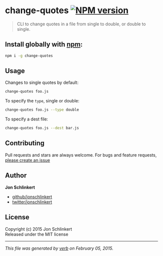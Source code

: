 # change-quotes [![NPM version](https://badge.fury.io/js/change-quotes.svg)](http://badge.fury.io/js/change-quotes)

> CLI to change quotes in a file from single to double, or double to single.

## Install globally with [npm](npmjs.org):

```bash
npm i -g change-quotes
```

## Usage

Changes to single quotes by default:

```bash
change-quotes foo.js
```

To specify the `type`, single or double:

```bash
change-quotes foo.js --type double
```

To specify a dest file:

```bash
change-quotes foo.js --dest bar.js
```


## Contributing
Pull requests and stars are always welcome. For bugs and feature requests, [please create an issue](https://github.com/jonschlinkert/change-quotes/issues)

## Author

**Jon Schlinkert**
 
+ [github/jonschlinkert](https://github.com/jonschlinkert)
+ [twitter/jonschlinkert](http://twitter.com/jonschlinkert) 

## License
Copyright (c) 2015 Jon Schlinkert  
Released under the MIT license

***

_This file was generated by [verb](https://github.com/assemble/verb) on February 05, 2015._
